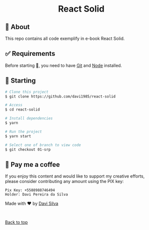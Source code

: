 <h1 align="center">React Solid</h1>

## :dart: About

This repo contains all code exemplify in e-book React Solid.

## :white_check_mark: Requirements

Before starting :checkered_flag:, you need to have [Git](https://git-scm.com) and [Node](https://nodejs.org/en/) installed.

## :checkered_flag: Starting

```bash
# Clone this project
$ git clone https://github.com/davi1985/react-solid

# Access
$ cd react-solid

# Install dependencies
$ yarn

# Run the project
$ yarn start

# Select one of branch to view code
$ git checkout 01-srp

```

## :memo: Pay me a coffee

If you enjoy this content and would like to support my creative efforts, please consider contributing any amount using the PIX key:

```
Pix Key: +5588988746494
Holder: Davi Pereira da Silva
```

Made with :heart: by <a href="https://github.com/davi1985" target="_blank">Davi Silva</a>

&#xa0;

<a href="#top">Back to top</a>

